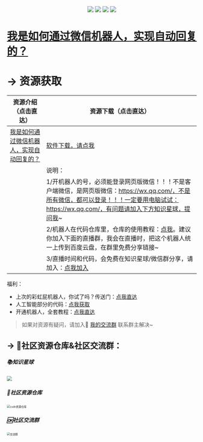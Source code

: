 <div align="center">
    <a href="https://github.com/zhaofeng092/python_auto_office"> <img src="https://badgen.net/badge/Github/%E7%A8%8B%E5%BA%8F%E5%91%98?icon=github&color=red"></a>
    <a href="http://t.cn/A6Gkrbzw"> <img src="https://badgen.net/badge/follow/%E5%85%AC%E4%BC%97%E5%8F%B7?icon=rss&color=green"></a>
    <a href="https://space.bilibili.com/259649365"> <img src="https://badgen.net/badge/pick/B%E7%AB%99?icon=dependabot&color=blue"></a>
    <a href="https://mp.weixin.qq.com/s/CadAaJUTUlXmTxJAjFUfPQ"> <img src="https://badgen.net/badge/join/%E4%BA%A4%E6%B5%81%E7%BE%A4?icon=atom&color=yellow"></a>
</div>

# [我是如何通过微信机器人，实现自动回复的？](https://www.bilibili.com/video/BV1Q64y1Z7TB)




# → 资源获取




| 资源介绍（点击直达）                                         | 资源下载（点击直达）                                         |
| ------------------------------------------------------------ | ------------------------------------------------------------ |
| [我是如何通过微信机器人，实现自动回复的？](https://www.bilibili.com/video/BV1Q64y1Z7TB) | [软件下载，请点我](https://github.com/zhaofeng092/wechat_robot/tree/main/exe) |
|                                                              | 说明：                                                       |
|                                                              | 1/开机器人的号，必须能登录网页版微信！！！不是客户端微信，是网页版微信：https://wx.qq.com/，不是所有微信，都可以登录！！！一定要用电脑试试：https://wx.qq.com/，有问题请加入下方知识星球，提问我~ |
|                                                              | 2/机器人在代码仓库里，仓库的使用教程：[点我](https://www.bilibili.com/video/BV1Ry4y1m7Ai)。建议你加入下面的直播群，我会在直播时，把这个机器人统一上传到百度云盘，在群里免费分享链接~ |
|                                                              | 3/直播时间和代码，会免费在知识星球/微信群分享，请加入：[点我加入](https://mp.weixin.qq.com/s/oLSUxE1RwTFK5iJFb-jFgQ) |

福利：

- 上次的彩虹屁机器人，你试了吗？传送门：[点我直达](https://mp.weixin.qq.com/s/KarWOWBxpx2x6V02K2sPHQ)
- 人工智能部分的代码：[点我获取](https://mp.weixin.qq.com/s/8ZdQtc2zlkUVG_g8__RlJA)
- 开通机器人，全套教程：[点我直达](http://t.cn/A6qaFUZw)





> 如果对资源有疑问，请加入🚸 [我的交流群](https://mp.weixin.qq.com/s/6cR5fMSCtdI5sJdWiDwhOA) 联系群主解决~



## → 🚀社区资源仓库&社区交流群：

##### 📚知识星球

<img src="https://img-blog.csdnimg.cn/20210109190431333.jpg?x-oss-process=image/watermark,type_ZmFuZ3poZW5naGVpdGk,shadow_10,text_aHR0cHM6Ly9ibG9nLmNzZG4ubmV0L3dlaXhpbl80MjMyMTUxNw==,size_16,color_FFFFFF,t_70#pic_center" style="zoom: 80%;" />


##### 📱社区资源仓库

<img src="https://img-blog.csdnimg.cn/20201231105911656.jpg?x-oss-process=image/watermark,type_ZmFuZ3poZW5naGVpdGk,shadow_10,text_aHR0cHM6Ly9ibG9nLmNzZG4ubmV0L3dlaXhpbl80MjMyMTUxNw==,size_16,color_FFFFFF,t_70#pic_center" alt="csdn资源仓库" style="zoom:50%;" />

##### 🆗社区交流群

<img src="https://img-blog.csdnimg.cn/20210102004119705.jpg?x-oss-process=image/watermark,type_ZmFuZ3poZW5naGVpdGk,shadow_10,text_aHR0cHM6Ly9ibG9nLmNzZG4ubmV0L3dlaXhpbl80MjMyMTUxNw==,size_16,color_FFFFFF,t_70#pic_center" alt="交流群" style="zoom:50%;" />
